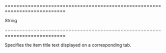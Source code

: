 ===========================================================================
<!--type-->String<!--/type-->
===========================================================================

<!--shortDescription-->
Specifies the item title text displayed on a corresponding tab.
<!--/shortDescription-->

<!--fullDescription-->

<!--/fullDescription-->